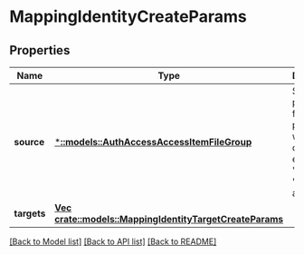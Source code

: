 # MappingIdentityCreateParams

## Properties
Name | Type | Description | Notes
------------ | ------------- | ------------- | -------------
**source** | [***::models::AuthAccessAccessItemFileGroup**](AuthAccessAccessItemFileGroup.md) | Specifies properties for a persona, which consists of either a &#39;type&#39; and a &#39;name&#39; or an &#39;ID&#39;. | [default to null]
**targets** | [**Vec <crate::models::MappingIdentityTargetCreateParams>**](MappingIdentityTargetCreateParams.md) |  | [default to null]

[[Back to Model list]](../README.md#documentation-for-models) [[Back to API list]](../README.md#documentation-for-api-endpoints) [[Back to README]](../README.md)


